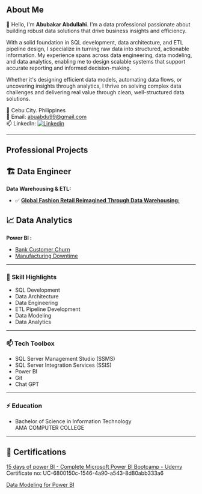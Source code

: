 ## About Me 
👋 Hello, I'm **Abubakar Abdullahi**. I'm a data professional passionate about building robust data solutions that drive business insights and efficiency.

With a solid foundation in SQL development, data architecture, and ETL pipeline design, I specialize in turning raw data into structured, actionable information. My experience spans across data engineering, data modeling, and data analytics, enabling me to design scalable systems that support accurate reporting and informed decision-making.

Whether it's designing efficient data models, automating data flows, or uncovering insights through analytics, I thrive on solving complex data challenges and delivering real value through clean, well-structured data solutions.

👀 Cebu City. Philippines   
💞️ Email: abuabdu99@gmail.com  
📫 LinkedIn: [![Linkedin](https://i.sstatic.net/gVE0j.png)](https://www.linkedin.com/in/abubakar-abdullahi/)  

---
## Professional Projects

## 🏗 Data Engineer
**Data Warehousing & ETL:**
- ✅ [**Global Fashion Retail Reimagined Through Data Warehousing:**](https://github.com/princeabdul99/Design-and-Deployment-of-a-Fashion-Retail-Data-Warehouse)


## :chart_with_upwards_trend: Data Analytics 
**Power BI :**
- [Bank Customer Churn](https://github.com/princeabdul99/bank_customer)
- [Manufacturing Downtime](https://github.com/princeabdul99/soda_bottling_production_line)

---

### 🎯 Skill Highlights
- SQL Development
- Data Architecture
- Data Engineering
- ETL Pipeline Development
- Data Modeling
- Data Analytics
---
###  📫 Tech Toolbox
- SQL Server Management Studio (SSMS)
- SQL Server Integration Services (SSIS)
- Power BI
- Git
- Chat GPT

---

###  ⚡ Education
- Bachelor of Science in Information Technology  
  AMA COMPUTER COLLEGE
---

## 🥇 Certifications 
[15 days of power BI - Complete Microsoft Power BI Bootcamp - Udemy](https://www.udemy.com/certificate/UC-6800150c-1546-4a90-a543-8d80abb333a6/)  
   Certificate no:  UC-6800150c-1546-4a90-a543-8d80abb333a6

[Data Modeling for Power BI](https://drive.google.com/file/d/1vLja8B41e-QlaC6mZwgJxcHjkihz9aUR/view?usp=drive_link)   






<!---
- 👋 Hi, I’m @princeabdul99
- 👀 I’m interested in ...
- 🌱 I’m currently learning ...
- 💞️ I’m looking to collaborate on ...
- 📫 How to reach me ...
- 😄 Pronouns: ...
- ⚡ Fun fact: ...
--->
